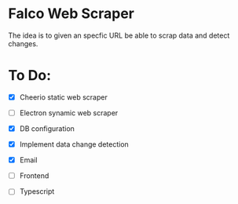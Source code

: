 # Falco Web Scraper

The idea is to given an specfic URL be able to scrap data and detect changes.

# To Do:

- [X] Cheerio static web scraper
- [ ] Electron synamic web scraper
- [X] DB configuration
- [X] Implement data change detection
- [X] Email
- [ ] Frontend
- [ ] Typescript
 